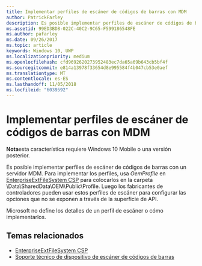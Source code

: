 ```yaml
---
title: Implementar perfiles de escáner de códigos de barras con MDM
author: PatrickFarley
description: Es posible implementar perfiles de escáner de códigos de barras con un servidor MDM.
ms.assetid: 99ED3BD8-022C-40C2-9C65-F599186548FE
ms.author: pafarley
ms.date: 09/26/2017
ms.topic: article
keywords: Windows 10, UWP
ms.localizationpriority: medium
ms.openlocfilehash: cfd9692620273952483ec7da65a69b643cb5bf4f
ms.sourcegitcommit: e814a13978f33654d8e995584f4b047cb53e0aef
ms.translationtype: MT
ms.contentlocale: es-ES
ms.lasthandoff: 11/05/2018
ms.locfileid: "6039592"
---
```

# <a name="deploy-barcode-scanner-profiles-with-mdm"></a>Implementar perfiles de escáner de códigos de barras con MDM

**Nota**esta característica requiere Windows 10 Mobile o una versión posterior.

Es posible implementar perfiles de escáner de códigos de barras con un servidor MDM. Para implementar los perfiles, usa *OemProfile* en [EnterpriseExtFileSystem CSP](https://msdn.microsoft.com/library/windows/hardware/mt157025) para colocarlos en la carpeta \\Data\\SharedData\\OEM\\Public\\Profile. Luego los fabricantes de controladores pueden usar estos perfiles de escáner para configurar las opciones que no se exponen a través de la superficie de API.

Microsoft no define los detalles de un perfil de escáner o cómo implementarlos.

## <a name="related-topics"></a>Temas relacionados
- [EnterpriseExtFileSystem CSP](https://msdn.microsoft.com/library/windows/hardware/mt157025)
- [Soporte técnico de dispositivo de escáner de códigos de barras](https://docs.microsoft.com/en-us/windows/uwp/devices-sensors/pos-device-support#barcode-scanner)